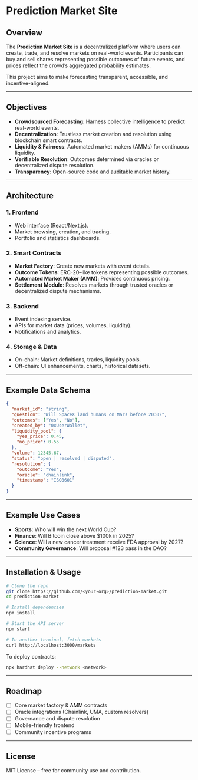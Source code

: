 # Prediction Market Site

## Overview

The **Prediction Market Site** is a decentralized platform where users can create, trade, and resolve markets on real-world events. Participants can buy and sell shares representing possible outcomes of future events, and prices reflect the crowd’s aggregated probability estimates.

This project aims to make forecasting transparent, accessible, and incentive-aligned.

---

## Objectives

* **Crowdsourced Forecasting**: Harness collective intelligence to predict real-world events.
* **Decentralization**: Trustless market creation and resolution using blockchain smart contracts.
* **Liquidity & Fairness**: Automated market makers (AMMs) for continuous liquidity.
* **Verifiable Resolution**: Outcomes determined via oracles or decentralized dispute resolution.
* **Transparency**: Open-source code and auditable market history.

---

## Architecture

### 1. **Frontend**

* Web interface (React/Next.js).
* Market browsing, creation, and trading.
* Portfolio and statistics dashboards.

### 2. **Smart Contracts**

* **Market Factory**: Create new markets with event details.
* **Outcome Tokens**: ERC-20–like tokens representing possible outcomes.
* **Automated Market Maker (AMM)**: Provides continuous pricing.
* **Settlement Module**: Resolves markets through trusted oracles or decentralized dispute mechanisms.

### 3. **Backend**

* Event indexing service.
* APIs for market data (prices, volumes, liquidity).
* Notifications and analytics.

### 4. **Storage & Data**

* On-chain: Market definitions, trades, liquidity pools.
* Off-chain: UI enhancements, charts, historical datasets.

---

## Example Data Schema

```json
{
  "market_id": "string",
  "question": "Will SpaceX land humans on Mars before 2030?",
  "outcomes": ["Yes", "No"],
  "created_by": "0xUserWallet",
  "liquidity_pool": {
    "yes_price": 0.45,
    "no_price": 0.55
  },
  "volume": 12345.67,
  "status": "open | resolved | disputed",
  "resolution": {
    "outcome": "Yes",
    "oracle": "chainlink",
    "timestamp": "ISO8601"
  }
}
```

---

## Example Use Cases

* **Sports**: Who will win the next World Cup?
* **Finance**: Will Bitcoin close above \$100k in 2025?
* **Science**: Will a new cancer treatment receive FDA approval by 2027?
* **Community Governance**: Will proposal #123 pass in the DAO?

---

## Installation & Usage

```bash
# Clone the repo
git clone https://github.com/<your-org>/prediction-market.git
cd prediction-market

# Install dependencies
npm install

# Start the API server
npm start

# In another terminal, fetch markets
curl http://localhost:3000/markets
```

To deploy contracts:

```bash
npx hardhat deploy --network <network>
```

---

## Roadmap

* [ ] Core market factory & AMM contracts
* [ ] Oracle integrations (Chainlink, UMA, custom resolvers)
* [ ] Governance and dispute resolution
* [ ] Mobile-friendly frontend
* [ ] Community incentive programs

---

## License

MIT License – free for community use and contribution.
